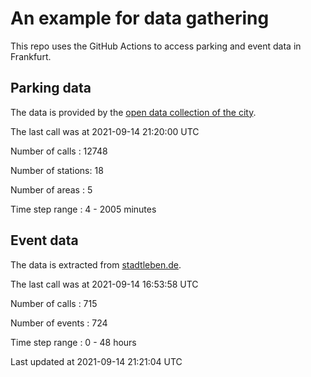 # An example for data gathering

This repo uses the GitHub Actions to access parking and event data in Frankfurt.

## Parking data
The data is provided by the [open data collection of the city](https://www.offenedaten.frankfurt.de/).

The last call was at 2021-09-14 21:20:00 UTC

Number of calls   : 12748

Number of stations:    18

Number of areas   :     5

Time step range   :     4 -  2005 minutes


## Event data
The data is extracted from [stadtleben.de](https://stadtleben.de/frankfurt/).

The last call was at 2021-09-14 16:53:58 UTC

Number of calls   : 715

Number of events  : 724

Time step range   :   0 -  48 hours


Last updated at 2021-09-14 21:21:04 UTC
